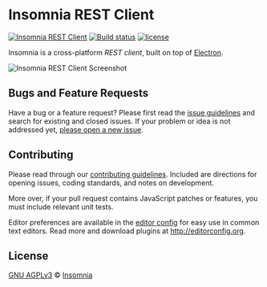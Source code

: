 # Insomnia REST Client 

[![Insomnia REST Client](https://img.shields.io/badge/maintainer-Insomnia-purple.svg?colorB=6e60cc)](https://insomnia.rest)
[![Build status](https://ci.appveyor.com/api/projects/status/7b5a82uxbidpnkoa/branch/master?svg=true)](https://ci.appveyor.com/project/gschier/insomnia/branch/master)
[![license](https://img.shields.io/github/license/getinsomnia/importers.svg)]()

Insomnia is a cross-platform _REST client_, built on top of [Electron](http://electron.atom.io/).

![Insomnia REST Client Screenshot](https://insomnia.rest/images/docs/promo.png)

## Bugs and Feature Requests

Have a bug or a feature request? Please first read the 
[issue guidelines](CONTRIBUTING.md#using-the-issue-tracker) and search for existing and 
closed issues. If your problem or idea is not addressed yet, [please open a new issue](/issues).

## Contributing

Please read through our [contributing guidelines](CONTRIBUTING.md). Included are directions 
for opening issues, coding standards, and notes on development.

More over, if your pull request contains JavaScript patches or features, you must 
include relevant unit tests.

Editor preferences are available in the [editor config](.editorconfig) for easy use in 
common text editors. Read more and download plugins at <http://editorconfig.org>.

## License

[GNU AGPLv3](LICENSE) &copy; [Insomnia](https://insomnia.rest)
